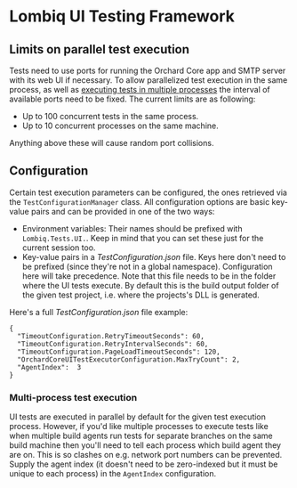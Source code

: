 # Lombiq UI Testing Framework



## Limits on parallel test execution

Tests need to use ports for running the Orchard Core app and SMTP server with its web UI if necessary. To allow parallelized test execution in the same process, as well as [executing tests in multiple processes](#multi-process) the interval of available ports need to be fixed. The current limits are as following:

- Up to 100 concurrent tests in the same process.
- Up to 10 concurrent processes on the same machine.

Anything above these will cause random port collisions.


## Configuration

Certain test execution parameters can be configured, the ones retrieved via the `TestConfigurationManager` class. All configuration options are basic key-value pairs and can be provided in one of the two ways:

- Environment variables: Their names should be prefixed with `Lombiq.Tests.UI.`. Keep in mind that you can set these just for the current session too.
- Key-value pairs in a *TestConfiguration.json* file. Keys here don't need to be prefixed (since they're not in a global namespace). Configuration here will take precedence. Note that this file needs to be in the folder where the UI tests execute. By default this is the build output folder of the given test project, i.e. where the projects's DLL is generated.

Here's a full *TestConfiguration.json* file example: 

```
{
  "TimeoutConfiguration.RetryTimeoutSeconds": 60,
  "TimeoutConfiguration.RetryIntervalSeconds": 60,
  "TimeoutConfiguration.PageLoadTimeoutSeconds": 120,
  "OrchardCoreUITestExecutorConfiguration.MaxTryCount": 2,
  "AgentIndex":  3
}
```

### <a name="multi-process"></a>Multi-process test execution
UI tests are executed in parallel by default for the given test execution process. However, if you'd like multiple processes to execute tests like when multiple build agents run tests for separate branches on the same build machine then you'll need to tell each process which build agent they are on. This is so clashes on e.g. network port numbers can be prevented. Supply the agent index (it doesn't need to be zero-indexed but it must be unique to each process) in the `AgentIndex` configuration.
